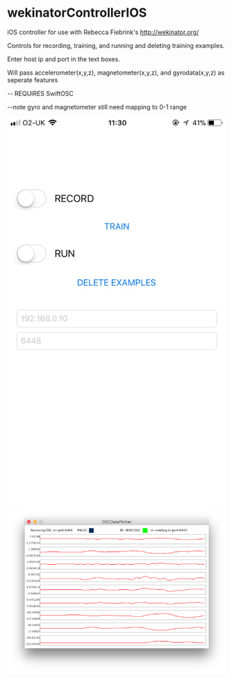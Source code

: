 # wekinatorControllerIOS

iOS controller for use with Rebecca Fiebrink's http://wekinator.org/

Controls for recording, training, and running and deleting training examples. 

Enter host ip and port in the text boxes.

Will pass accelerometer(x,y,z), magnetometer(x,y,z), and gyrodata(x,y,z) as seperate features

-- REQUIRES SwiftOSC


--note gyro and magnetometer still need mapping to 0-1 range

![](https://raw.githubusercontent.com/isaac-art/wekinatorControllerIOS/master/screenshot.jpg)
![](https://raw.githubusercontent.com/isaac-art/wekinatorControllerIOS/master/dataPlotter.png)
